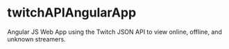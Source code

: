 # twitchAPIAngularApp
Angular JS Web App using the Twitch JSON API to view online, offline, and unknown streamers.
